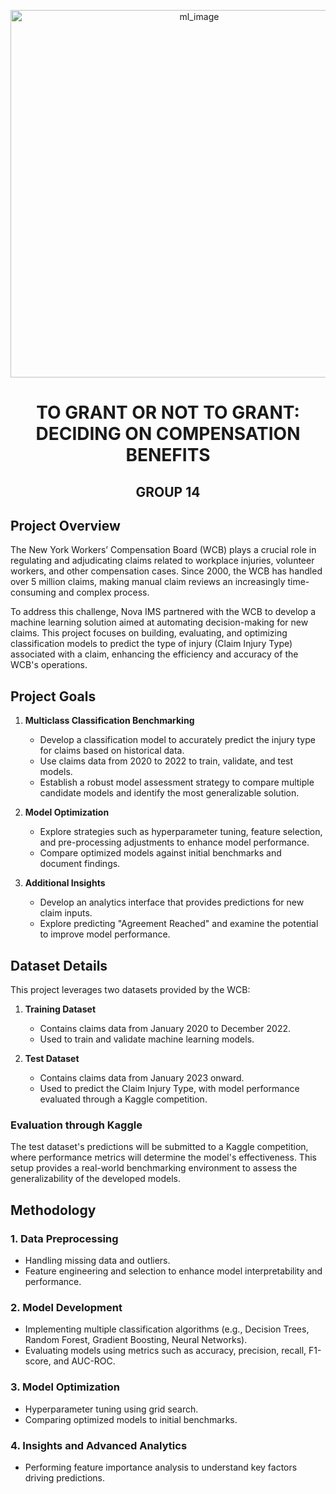 <p align="center">
  <img width="588" alt="ml_image" src="https://github.com/user-attachments/assets/000c04aa-6b1a-4fcf-89a9-5efb2ea9f6b9"/>
</p>

<h1 align="center">
  TO GRANT OR NOT TO GRANT: DECIDING ON COMPENSATION BENEFITS
</h1>

<h2 align="center">
  GROUP 14
</h2>

## Project Overview  
The New York Workers’ Compensation Board (WCB) plays a crucial role in regulating and adjudicating claims related to workplace injuries, volunteer workers, and other compensation cases. Since 2000, the WCB has handled over 5 million claims, making manual claim reviews an increasingly time-consuming and complex process.  

To address this challenge, Nova IMS partnered with the WCB to develop a machine learning solution aimed at automating decision-making for new claims. This project focuses on building, evaluating, and optimizing classification models to predict the type of injury (Claim Injury Type) associated with a claim, enhancing the efficiency and accuracy of the WCB's operations.  

## Project Goals  
1. **Multiclass Classification Benchmarking**  
   - Develop a classification model to accurately predict the injury type for claims based on historical data.  
   - Use claims data from 2020 to 2022 to train, validate, and test models.  
   - Establish a robust model assessment strategy to compare multiple candidate models and identify the most generalizable solution.  

2. **Model Optimization**  
   - Explore strategies such as hyperparameter tuning, feature selection, and pre-processing adjustments to enhance model performance.  
   - Compare optimized models against initial benchmarks and document findings.  

3. **Additional Insights**  
   - Develop an analytics interface that provides predictions for new claim inputs.  
   - Explore predicting "Agreement Reached" and examine the potential to improve model performance.  

## Dataset Details  
This project leverages two datasets provided by the WCB:  

1. **Training Dataset**  
   - Contains claims data from January 2020 to December 2022.  
   - Used to train and validate machine learning models.  

2. **Test Dataset**  
   - Contains claims data from January 2023 onward.  
   - Used to predict the Claim Injury Type, with model performance evaluated through a Kaggle competition.  

### Evaluation through Kaggle  
The test dataset's predictions will be submitted to a Kaggle competition, where performance metrics will determine the model's effectiveness. This setup provides a real-world benchmarking environment to assess the generalizability of the developed models.

## Methodology  
### 1. Data Preprocessing  
- Handling missing data and outliers.  
- Feature engineering and selection to enhance model interpretability and performance.  

### 2. Model Development  
- Implementing multiple classification algorithms (e.g., Decision Trees, Random Forest, Gradient Boosting, Neural Networks).  
- Evaluating models using metrics such as accuracy, precision, recall, F1-score, and AUC-ROC.  

### 3. Model Optimization  
- Hyperparameter tuning using grid search.  
- Comparing optimized models to initial benchmarks.  

### 4. Insights and Advanced Analytics  
- Performing feature importance analysis to understand key factors driving predictions.
